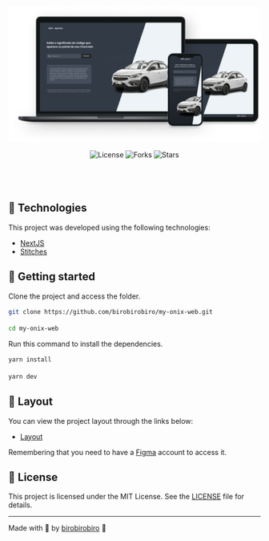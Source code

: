 <p align="center">
  <img alt="my-onix" src=".github/preview.png">
</p>

<p align="center">
  <img  src="https://img.shields.io/static/v1?label=license&message=MIT&color=131313&labelColor=323A46" alt="License">
  
  <img src="https://img.shields.io/github/forks/birobirobiro/my-onix-web?label=forks&message=MIT&color=131313&labelColor=323A46" alt="Forks">

  <img src="https://img.shields.io/github/stars/birobirobiro/my-onix-web?label=stars&message=MIT&color=131313&labelColor=323A46" alt="Stars">
</p>

<h1 align="center">
<!--     <img alt="my-onix" title="my-onix-web" src=".github/preview.gif" /> -->
</h1>

<br>

## 🧪 Technologies

This project was developed using the following technologies:

- [NextJS](https://nextjs.org/)
- [Stitches](https://stitches.dev/)

## 🚀 Getting started

Clone the project and access the folder.

```bash
git clone https://github.com/birobirobiro/my-onix-web.git

cd my-onix-web
```

Run this command to install the dependencies.

```bash
yarn install

yarn dev
```

## 🔖 Layout

You can view the project layout through the links below:

- [Layout](#)

Remembering that you need to have a [Figma](http://figma.com/) account to access it.

## 📝 License

This project is licensed under the MIT License. See the [LICENSE](LICENSE.md) file for details.

---

Made with 💜 by [birobirobiro](https://www.birobirobiro.dev) 👋
